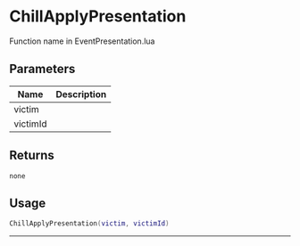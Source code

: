 # ChillApplyPresentation

Function name in EventPresentation.lua

## Parameters

| Name     | Description |
| -------- | ----------- |
| victim   |             |
| victimId |             |

## Returns

`none`

## Usage

```lua
ChillApplyPresentation(victim, victimId)
```

---
